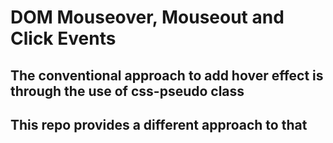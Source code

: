 # DOM Mouseover, Mouseout and Click Events
## The conventional approach to add hover effect is through the use of css-pseudo class
## This repo provides a different approach to that
